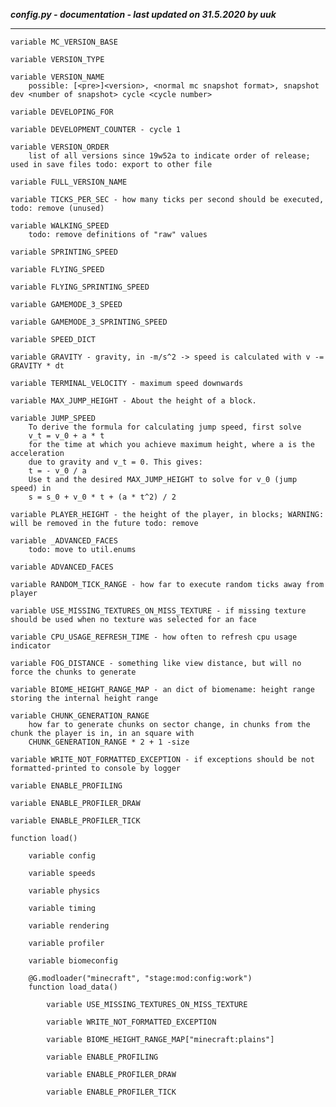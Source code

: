 ***config.py - documentation - last updated on 31.5.2020 by uuk***
___

    variable MC_VERSION_BASE

    variable VERSION_TYPE

    variable VERSION_NAME
        possible: [<pre>]<version>, <normal mc snapshot format>, snapshot dev <number of snapshot> cycle <cycle number>

    variable DEVELOPING_FOR

    variable DEVELOPMENT_COUNTER - cycle 1

    variable VERSION_ORDER
        list of all versions since 19w52a to indicate order of release; used in save files todo: export to other file

    variable FULL_VERSION_NAME

    variable TICKS_PER_SEC - how many ticks per second should be executed, todo: remove (unused)

    variable WALKING_SPEED
        todo: remove definitions of "raw" values

    variable SPRINTING_SPEED

    variable FLYING_SPEED

    variable FLYING_SPRINTING_SPEED

    variable GAMEMODE_3_SPEED

    variable GAMEMODE_3_SPRINTING_SPEED

    variable SPEED_DICT

    variable GRAVITY - gravity, in -m/s^2 -> speed is calculated with v -= GRAVITY * dt

    variable TERMINAL_VELOCITY - maximum speed downwards

    variable MAX_JUMP_HEIGHT - About the height of a block.

    variable JUMP_SPEED
        To derive the formula for calculating jump speed, first solve
        v_t = v_0 + a * t
        for the time at which you achieve maximum height, where a is the acceleration
        due to gravity and v_t = 0. This gives:
        t = - v_0 / a
        Use t and the desired MAX_JUMP_HEIGHT to solve for v_0 (jump speed) in
        s = s_0 + v_0 * t + (a * t^2) / 2

    variable PLAYER_HEIGHT - the height of the player, in blocks; WARNING: will be removed in the future todo: remove

    variable _ADVANCED_FACES
        todo: move to util.enums

    variable ADVANCED_FACES

    variable RANDOM_TICK_RANGE - how far to execute random ticks away from player

    variable USE_MISSING_TEXTURES_ON_MISS_TEXTURE - if missing texture should be used when no texture was selected for an face

    variable CPU_USAGE_REFRESH_TIME - how often to refresh cpu usage indicator

    variable FOG_DISTANCE - something like view distance, but will no force the chunks to generate

    variable BIOME_HEIGHT_RANGE_MAP - an dict of biomename: height range storing the internal height range

    variable CHUNK_GENERATION_RANGE
        how far to generate chunks on sector change, in chunks from the chunk the player is in, in an square with
        CHUNK_GENERATION_RANGE * 2 + 1 -size

    variable WRITE_NOT_FORMATTED_EXCEPTION - if exceptions should be not formatted-printed to console by logger

    variable ENABLE_PROFILING

    variable ENABLE_PROFILER_DRAW

    variable ENABLE_PROFILER_TICK

    function load()

        variable config

        variable speeds

        variable physics

        variable timing

        variable rendering

        variable profiler

        variable biomeconfig

        @G.modloader("minecraft", "stage:mod:config:work")
        function load_data()

            variable USE_MISSING_TEXTURES_ON_MISS_TEXTURE

            variable WRITE_NOT_FORMATTED_EXCEPTION

            variable BIOME_HEIGHT_RANGE_MAP["minecraft:plains"]

            variable ENABLE_PROFILING

            variable ENABLE_PROFILER_DRAW

            variable ENABLE_PROFILER_TICK